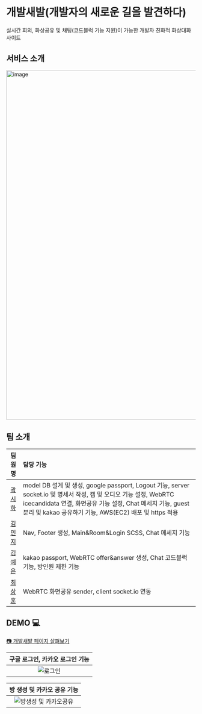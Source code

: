 # 개발새발(개발자의 새로운 길을 발견하다)
실시간 회의, 화상공유 및 채팅(코드블럭 기능 지원)이 가능한 개발자 친화적 화상대화 사이트 

## 서비스 소개
<img width="928" alt="image" src="https://user-images.githubusercontent.com/92668655/199934955-915e66db-f0fe-44d8-807d-8c30a40a7441.png">

## 팀 소개 
|팀원명|담당 기능|
|:--:|:--|
[곽시하](https://github.com/SashaGwak)|model DB 설계 및 생성, google passport, Logout 기능, server socket.io 및 명세서 작성, 캠 및 오디오 기능 설정, WebRTC icecandidata 연결, 화면공유 기능 설정, Chat 메세지 기능, guest 분리 및 kakao 공유하기 기능, AWS(EC2) 배포 및 https 적용|
|[김민지](https://github.com/mymj11)|Nav, Footer 생성, Main&Room&Login SCSS, Chat 메세지 기능|
|[김예은](https://github.com/kimyeaeun96)|kakao passport, WebRTC offer&answer 생성, Chat 코드블럭 기능, 방인원 제한 기능|
|[최상훈](https://github.com/choilettuce)|WebRTC 화면공유 sender, client socket.io 연동|

## DEMO 💻
[📷 개발새발 페이지 살펴보기](https://sihaha.monster:3000/)


|구글 로그인, 카카오 로그인 기능|
|:--:|
|![로그인](https://user-images.githubusercontent.com/92668655/199899326-78c6ede5-e87a-4367-9298-868d4a4764e9.gif)|


|방 생성 및 카카오 공유 기능|
|:--:|
|![방생성 및 카카오공유](https://user-images.githubusercontent.com/92668655/199902130-8eb8b905-4c5c-455c-aea7-2d04b7a24d3e.gif)|